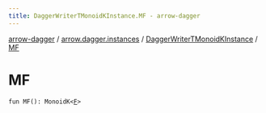 ```yaml
---
title: DaggerWriterTMonoidKInstance.MF - arrow-dagger
---
```


[arrow-dagger](../../index.html) / [arrow.dagger.instances](../index.html) / [DaggerWriterTMonoidKInstance](index.html) / [MF](./-m-f.html)

# MF

`fun MF(): MonoidK<`[`F`](index.html#F)`>`